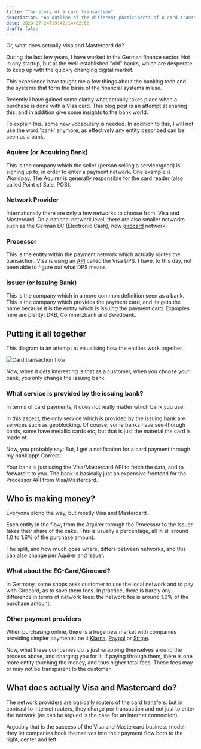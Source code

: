 ```yaml
---
title: "The story of a card transaction"
description: "An outline of the different participants of a card transaction"
date: 2020-07-24T19:42:14+02:00
draft: false
---
```


Or, what does actually Visa and Mastercard do?

During the last few years, I have worked in the German finance sector.
Not in any startup, but at the well-established "old" banks, which are desperate to keep up with the quickly changing
digital market.

This experience have taught me a few things about the banking tech and the systems that form the basis of the financial
systems in use.

Recently I have gained some clarity what actually takes place when a purchase is done with a Visa card.
This blog post is an attempt at sharing this, and in addition give some insights to the bank world.

To explain this, some new vocabulary is needed.
In addition to this, I will not use the word 'bank' anymore, as effectively any entity described can be seen as a bank.

### Aquirer (or Acquiring Bank)

This is the company which the seller (person selling a service/good) is signing up to, in order to enter a
payment network. One example is Worldpay. The Aquirer is generally responsible for the card reader (also called Point of
Sale, POS).

### Network Provider

Internationally there are only a few networks to choose from: Visa and Mastercard.
On a national network level, there are also smaller networks such as the German EC (Electronic Cash), now
[girocard](https://en.wikipedia.org/wiki/Girocard) network.

### Processor

This is the entity within the payment network which actually routes the transaction.
Visa is using an [API](https://en.wikipedia.org/wiki/Application_programming_interface) called the Visa DPS.
I have, to this day, not been able to figure out what DPS means.

### Issuer (or Issuing Bank)

This is the company which in a more common definition seen as a bank. This is the company which provides the payment
card, and its gets the name because it is the entity which is _issuing_ the payment card. Examples here are plenty:
DKB, Commerzbank and Swedbank.

## Putting it all together

This diagram ia an attempt at visualising how the entities work together.

![Card transaction flow](https://www.plantuml.com/plantuml/proxy?cache=no&src=https://raw.github.com/olof-nord/olof.info/master/static/images/posts/card-transaction-overview.puml)

Now, when it gets interesting is that as a customer, when you choose your bank, you only change the issuing bank.

### What service is provided by the issuing bank?

In terms of card payments, it does not really matter which bank you use.

In this aspect, the only service which is provided by the issuing bank are services such as geoblocking.
Of course, some banks have see-thorugh cards, some have metallic cards etc, but that is just the material the card is
made of.

Now, you probably say: But, I get a notification for a card payment through my bank app!
Correct.

Your bank is just using the Visa/Mastercard API to fetch the data, and to forward it to you.
The bank is basically just an expensive frontend for the Processor API from Visa/Mastercard.

## Who is making money?

Everyone along the way, but mostly Visa and Mastercard.

Each entity in the flow, from the Aquirer through the Processor to the Issuer takes their share of the cake.
This is usually a percentage, all in all around 1.0 to 1.6% of the purchase amount.

The split, and how much goes where, differs between networks, and this can also change per Aquirer and Issuer.

### What about the EC-Card/Girocard?

In Germany, some shops asks customer to use the local network and to pay with Girocard, as to save them fees.
In practice, there is barely any difference in terms of network fees: the network fee is around 1.0% of the
purchase amount.

### Other payment providers

When purchasing online, there is a huge new market with companies providing simpler payments: be it
[Klarna](https://en.wikipedia.org/wiki/Klarna), [Paypal](https://en.wikipedia.org/wiki/PayPal) or
[Stripe](https://en.wikipedia.org/wiki/Stripe_(company)).

Now, what these companies do is just wrapping themselves around the process above, and charging you for it.
If paying through them, there is one more entity touching the money, and thus higher total fees. These fees may or may
not be transparent to the customer.

## What does actually Visa and Mastercard do?

The network providers are basically routers of the card transfers: but in contrast to internet routers, they charge per
transaction and not just to enter the network (as can be argued is the case for an internet connection).

Arguably that is the success of the Visa and Mastercard business model: they let companies hook themselves
into their payment flow both to the right, center and left.
